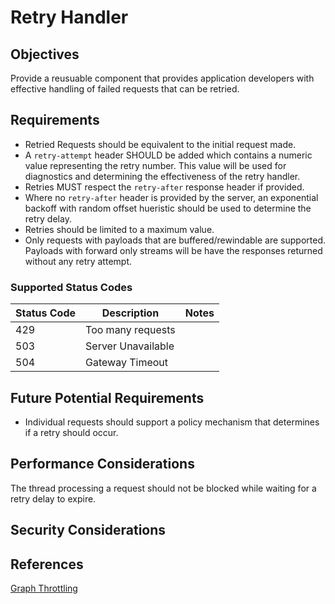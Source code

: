 # Retry Handler

## Objectives

Provide a reusuable component that provides application developers with effective handling of failed requests that can be retried.

## Requirements

- Retried Requests should be equivalent to the initial request made.
- A `retry-attempt` header SHOULD be added which contains a numeric value representing the retry number.  This value will be used for diagnostics and determining the effectiveness of the retry handler.
- Retries MUST respect the `retry-after` response header if provided.
- Where no `retry-after` header is provided by the server, an exponential backoff with random offset hueristic should be used to determine the retry delay.
- Retries should be limited to a maximum value.
- Only requests with payloads that are buffered/rewindable are supported.  Payloads with forward only streams will be have the responses returned without any retry attempt.

### Supported Status Codes

|Status Code | Description | Notes|
|--|--|--|
| 429 | Too many requests | |
| 503 | Server Unavailable |  |
| 504 | Gateway Timeout |  |

## Future Potential Requirements

- Individual requests should support a policy mechanism that determines if a retry should occur.

## Performance Considerations

The thread processing a request should not be blocked while waiting for a retry delay to expire.

## Security Considerations

## References

[Graph Throttling](https://developer.microsoft.com/en-us/graph/docs/concepts/throttling)
